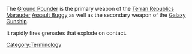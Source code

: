 The [Ground Pounder](/Ground_Pounder "wikilink") is the primary weapon of
the [Terran Republics](/Terran_Republic "wikilink")
[Marauder](/Marauder "wikilink") [Assault
Buggy](/Assault_Buggy "wikilink") as well as the secondary weapon of the
[Galaxy Gunship](/Galaxy_Gunship "wikilink").

It rapidly fires grenades that explode on contact.

[Category:Terminology](/Category:Terminology "wikilink")
